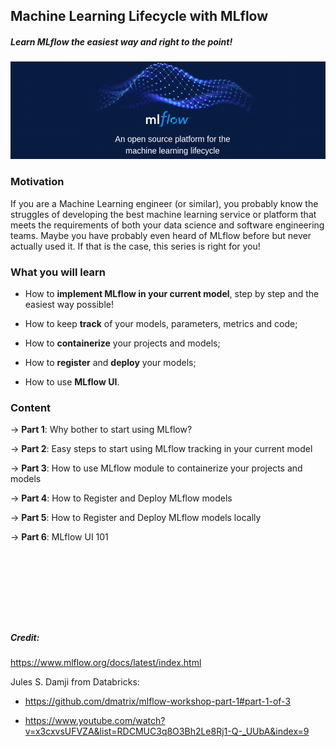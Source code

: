 ## Machine Learning Lifecycle with MLflow
##### Learn MLflow the easiest way and right to the point!
<img src="https://raw.githubusercontent.com/Isaac4real/MLflow_Experiment/master/Part1-%20MLflow%20Tracking/Images/MLflow.png" width="1000">


### Motivation
If you are a Machine Learning engineer (or similar), you probably know the struggles of
developing the best machine learning service or platform that meets the requirements of
 both your data science and software engineering teams. Maybe you have probably even heard 
 of MLflow before but never actually used it. If that is the case, this series is right for you! 

### What you will learn
* How to **implement MLflow in your current model**, 
step by step and the easiest way possible!

* How to keep **track** of your models, parameters, metrics and code;

* How to **containerize** your projects and models;

* How to **register** and **deploy** your models;

* How to use **MLflow UI**.

### Content
-> **Part 1**: Why bother to start using MLflow?

-> **Part 2**: Easy steps to start using MLflow tracking in your current model

-> **Part 3**: How to use MLflow module to containerize your projects and models

-> **Part 4**: How to Register and Deploy MLflow models

-> **Part 5**: How to Register and Deploy MLflow models locally

-> **Part 6**: MLflow UI 101


&nbsp;

&nbsp;

&nbsp; 

&nbsp; 


##### Credit:

https://www.mlflow.org/docs/latest/index.html

Jules S. Damji from Databricks:

* https://github.com/dmatrix/mlflow-workshop-part-1#part-1-of-3

* https://www.youtube.com/watch?v=x3cxvsUFVZA&list=RDCMUC3q8O3Bh2Le8Rj1-Q-_UUbA&index=9
